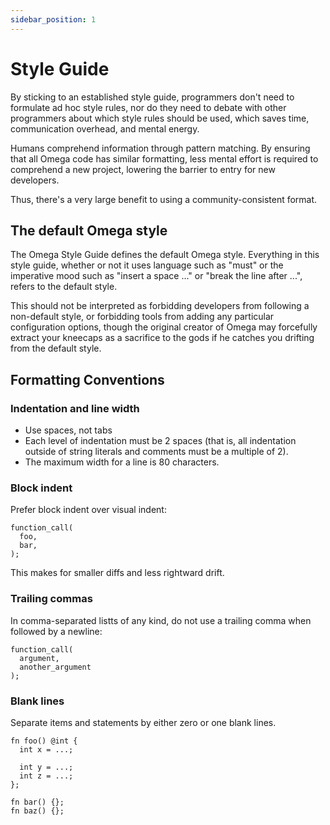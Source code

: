 ```yaml
---
sidebar_position: 1
---
```


# Style Guide

By sticking to an established style guide, programmers don't need to formulate ad hoc style rules, nor do they need to debate with other programmers about which style rules should be used, which saves time, communication overhead, and mental energy.

Humans comprehend information through pattern matching. By ensuring that all Omega code has similar formatting, less mental effort is required to comprehend a new project, lowering the barrier to entry for new developers.

Thus, there's a very large benefit to using a community-consistent format.

## The default Omega style

The Omega Style Guide defines the default Omega style. Everything in this style guide, whether or not it uses language such as "must" or the imperative mood such as "insert a space ..." or "break the line after ...", refers to the default style.

This should not be interpreted as forbidding developers from following a non-default style, or forbidding tools from adding any particular configuration options, though the original creator of Omega may forcefully extract your kneecaps as a sacrifice to the gods if he catches you drifting from the default style.

## Formatting Conventions

### Indentation and line width

- Use spaces, not tabs
- Each level of indentation must be 2 spaces (that is, all indentation outside of string literals and comments must be a multiple of 2).
- The maximum width for a line is 80 characters.

### Block indent

Prefer block indent over visual indent:

```omega
function_call(
  foo,
  bar,
);
```
This makes for smaller diffs and less rightward drift.

### Trailing commas

In comma-separated listts of any kind, do not use a trailing comma when followed by a newline:

```omega
function_call(
  argument,
  another_argument
);
```

### Blank lines

Separate items and statements by either zero or one blank lines.

```omega
fn foo() @int {
  int x = ...;

  int y = ...;
  int z = ...;
};

fn bar() {};
fn baz() {};
```
